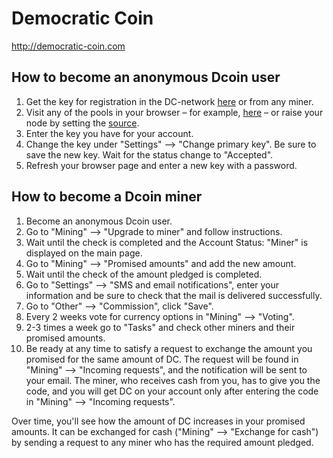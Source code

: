 Democratic Coin
=====
http://democratic-coin.com

How to become an anonymous Dcoin user
----------------
1. Get the key for registration in the DC-network <a href="http://pool.democratic-coin.com/tools/available_keys.php">here</a> or from any miner.
2. Visit any of the pools in your browser – for example, <a href="http://pool.democratic-coin.com/index.php">here</a> – or raise your node by setting the <a href="https://github.com/c-darwin/dcoin/archive/master.zip">source</a>.
3. Enter the key you have for your account.
4. Change the key under "Settings" –> "Change primary key". Be sure to save the new key. Wait for the status change to "Accepted".
5. Refresh your browser page and enter a new key with a password.

How to become a Dcoin miner
----------------
1. Become an anonymous Dcoin user.
2. Go to "Mining" –> "Upgrade to miner" and follow instructions.
3. Wait until the check is completed and the Account Status: "Miner" is displayed on the main page.
4. Go to "Mining" –> "Promised amounts" and add the new amount.
5. Wait until the check of the amount pledged is completed.
6. Go to "Settings" –> "SMS and email notifications", enter your information and be sure to check that the mail is delivered successfully.
7. Go to "Other" –> "Commission", click "Save".
8. Every 2 weeks vote for currency options in "Mining" –> "Voting".
9. 2-3 times a week go to "Tasks" and check other miners and their promised amounts.
10. Be ready at any time to satisfy a request to exchange the amount you promised for the same amount of DC. The request will be found in "Mining" –> "Incoming requests", and the notification will be sent to your email. The miner, who receives cash from you, has to give you the code, and you will get DC on your account only after entering the code in "Mining" –> "Incoming requests". 

Over time, you'll see how the amount of DC increases in your promised amounts. It can be exchanged for cash ("Mining" –> "Exchange for cash") by sending a request to any miner who has the required amount pledged.
